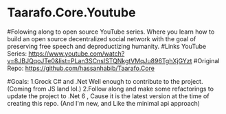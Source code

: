 # Taarafo.Core.Youtube
#Folowing along to open source YouTube series. 
Where you learn how to build an open source decentralized social network with the goal of preserving free speech and deproductizing humanity.
#Links
YouTube Series: https://www.youtube.com/watch?v=8JBJQqoJTe0&list=PLan3SCnsISTQNkgtVMqJu896TghXjGYzt
#Original Repo: https://github.com/hassanhabib/Taarafo.Core

#Goals: 
1.Grock C# and .Net Well enough to contribute to the project. (Coming from JS land lol.)
2.Follow along and make some refactorings to update the project to .Net 6 ,
Cause it is the latest version at the time of creating this repo. (And I'm new, and Like the minimal api approach)
